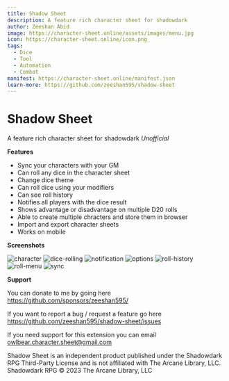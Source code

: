 ```yaml
---
title: Shadow Sheet
description: A feature rich character sheet for shadowdark
author: Zeeshan Abid
image: https://character-sheet.online/assets/images/menu.jpg
icon: https://character-sheet.online/icon.png
tags:
  - Dice
  - Tool
  - Automation
  - Combat
manifest: https://character-sheet.online/manifest.json
learn-more: https://github.com/zeeshan595/shadow-sheet
---
```


# Shadow Sheet

A feature rich character sheet for shadowdark _Unofficial_

**Features**

- Sync your characters with your GM
- Can roll any dice in the character sheet
- Change dice theme
- Can roll dice using your modifiers
- Can see roll history
- Notifies all players with the dice result
- Shows advantage or disadvantage on multiple D20 rolls
- Able to create multiple chracters and store them in browser
- Import and export character sheets
- Works on mobile

**Screenshots**

![character](https://character-sheet.online/assets/images/character.jpg)
![dice-rolling](https://character-sheet.online/assets/images/dice-rolling.jpg)
![notification](https://character-sheet.online/assets/images/notification.jpg)
![options](https://character-sheet.online/assets/images/options.jpg)
![roll-history](https://character-sheet.online/assets/images/dice-rolling.jpg)
![roll-menu](https://character-sheet.online/assets/images/roll-menu.jpg)
![sync](https://character-sheet.online/assets/images/sync.jpg)

**Support**

You can donate to me by going here <https://github.com/sponsors/zeeshan595/>

If you want to report a bug / request a feature go here <https://github.com/zeeshan595/shadow-sheet/issues>

If you need support for this extension you can email <owlbear.character.sheet@gmail.com>

Shadow Sheet is an independent product published under the Shadowdark RPG Third-Party License and is not affiliated with The Arcane Library, LLC. Shadowdark RPG © 2023 The Arcane Library, LLC
